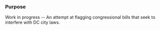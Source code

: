 ### Purpose
Work in progress -- An attempt at flagging congressional bills that seek to interfere with DC city laws.
